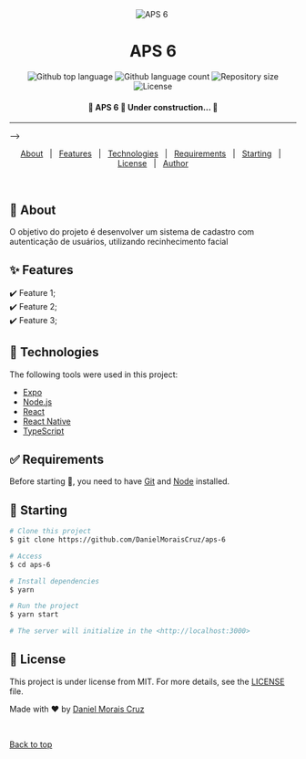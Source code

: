 <div align="center" id="top"> 
  <img src="./.github/app.gif" alt="APS 6" />&#xa0;

  <!-- <a href="https://aps6.netlify.app">Demo</a> -->
</div>

<h1 align="center">APS 6</h1>

<p align="center">
  <img alt="Github top language" src="https://img.  shields.io/github/languages/top/DanielMoraisCruz/aps-6?color=56BEB8">

  <img alt="Github language count" src="https://img.shields.io/github/languages/count/DanielMoraisCruz/aps-6?color=56BEB8">

  <img alt="Repository size" src="https://img.shields.io/github/repo-size/DanielMoraisCruz/aps-6?color=56BEB8">

  <img alt="License" src="https://img.shields.io/github/license/DanielMoraisCruz/aps-6?color=56BEB8">

</p>

<!-- Status -->

<h4 align="center">
	🚧  APS 6 🚀 Under construction...  🚧
</h4> 

<hr> -->

<p align="center">
  <a href="#dart-about">About</a> &#xa0; | &#xa0; 
  <a href="#sparkles-features">Features</a> &#xa0; | &#xa0;
  <a href="#rocket-technologies">Technologies</a> &#xa0; | &#xa0;
  <a href="#white_check_mark-requirements">Requirements</a> &#xa0; | &#xa0;
  <a href="#checkered_flag-starting">Starting</a> &#xa0; | &#xa0;
  <a href="#memo-license">License</a> &#xa0; | &#xa0;
  <a href="https://github.com/DanielMoraisCruz" target="_blank">Author</a>
</p>

<br>

## :dart: About ##

O objetivo do projeto é desenvolver um sistema de cadastro com autenticação de usuários, utilizando recinhecimento facial

## :sparkles: Features ##

:heavy_check_mark: Feature 1;\
:heavy_check_mark: Feature 2;\
:heavy_check_mark: Feature 3;

## :rocket: Technologies ##

The following tools were used in this project:

- [Expo](https://expo.io/)
- [Node.js](https://nodejs.org/en/)
- [React](https://pt-br.reactjs.org/)
- [React Native](https://reactnative.dev/)
- [TypeScript](https://www.typescriptlang.org/)

## :white_check_mark: Requirements ##

Before starting :checkered_flag:, you need to have [Git](https://git-scm.com) and [Node](https://nodejs.org/en/) installed.

## :checkered_flag: Starting ##

```bash
# Clone this project
$ git clone https://github.com/DanielMoraisCruz/aps-6

# Access
$ cd aps-6

# Install dependencies
$ yarn

# Run the project
$ yarn start

# The server will initialize in the <http://localhost:3000>
```

## :memo: License ##

This project is under license from MIT. For more details, see the [LICENSE](LICENSE.md) file.


Made with :heart: by <a href="https://github.com/DanielMoraisCruz" target="_blank">Daniel Morais Cruz</a>

&#xa0;

<a href="#top">Back to top</a>

